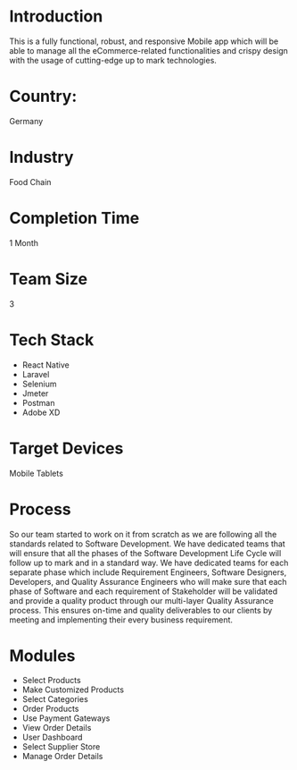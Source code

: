 # Introduction
This is a fully functional, robust, and responsive Mobile app which will be able to manage all the eCommerce-related functionalities and crispy design with the usage of cutting-edge up to mark technologies.
# Country:
Germany
# Industry
Food Chain
# Completion Time
1 Month
# Team Size
3
# Tech Stack
- React Native
- Laravel
- Selenium
- Jmeter
- Postman
- Adobe XD

# Target Devices
Mobile
Tablets

# Process
So our team started to work on it from scratch as we are following all the standards related to Software Development. We have dedicated teams that will ensure that all the phases of the Software Development Life Cycle will follow up to mark and in a standard way.
We have dedicated teams for each separate phase which include Requirement Engineers, Software Designers, Developers, and Quality Assurance Engineers who will make sure that each phase of Software and each requirement of Stakeholder will be validated and provide a quality product through our multi-layer Quality Assurance process.
This ensures on-time and quality deliverables to our clients by meeting and implementing their every business requirement.
# Modules
- Select Products
- Make Customized Products
- Select Categories
- Order Products
- Use Payment Gateways
- View Order Details
- User Dashboard
- Select Supplier Store
- Manage Order Details



